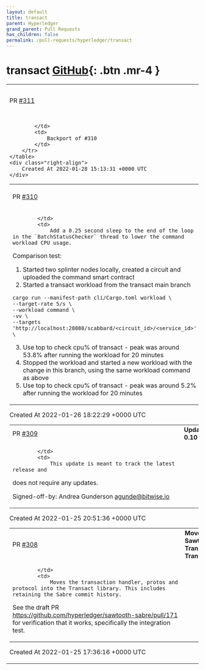 ```yaml
---
layout: default
title: transact
parent: Hyperledger
grand_parent: Pull Requests
has_children: false
permalink: /pull-requests/hyperledger/transact
---
```


# transact <span class="fs-3 right-align">[GitHub](https://github.com/hyperledger/transact){: .btn .mr-4 }</span>


<div>
    <table>
        <tr>
            <td>
                PR <a href="https://github.com/hyperledger/transact/pull/311" class=".btn">#311</a>
            </td>
            <td>
                <b>
                    Backport 0-4: Add sleep in `BatchStatusChecker` loop
                </b>
            </td>
        </tr>
        <tr>
            <td>
                
            </td>
            <td>
                Backport of #310
            </td>
        </tr>
    </table>
    <div class="right-align">
        Created At 2022-01-28 15:13:31 +0000 UTC
    </div>
</div>

<div>
    <table>
        <tr>
            <td>
                PR <a href="https://github.com/hyperledger/transact/pull/310" class=".btn">#310</a>
            </td>
            <td>
                <b>
                    Add sleep in `BatchStatusChecker` loop
                </b>
            </td>
        </tr>
        <tr>
            <td>
                
            </td>
            <td>
                Add a 0.25 second sleep to the end of the loop in the `BatchStatusChecker` thread to lower the command workload CPU usage.

Comparison test:
1. Started two splinter nodes locally, created a circuit and uploaded the command smart contract
2. Started a transact workload from the transact main branch
``` 
cargo run --manifest-path cli/Cargo.toml workload \
--target-rate 5/s \
--workload command \
-vv \
--targets 'http://localhost:28080/scabbard/<circuit_id>/<service_id>' \
```
3. Use top to check cpu% of transact - peak was around 53.8% after running the workload for 20 minutes
4. Stopped the workload and started a new workload with the change in this branch, using the same workload command as above
5. Use top to check cpu% of transact - peak was around 5.2% after running the workload for 20 minutes
            </td>
        </tr>
    </table>
    <div class="right-align">
        Created At 2022-01-26 18:22:29 +0000 UTC
    </div>
</div>

<div>
    <table>
        <tr>
            <td>
                PR <a href="https://github.com/hyperledger/transact/pull/309" class=".btn">#309</a>
            </td>
            <td>
                <b>
                    Update sha2 dependency to 0.10
                </b>
            </td>
        </tr>
        <tr>
            <td>
                
            </td>
            <td>
                This update is meant to track the latest release and
does not require any updates.

Signed-off-by: Andrea Gunderson <agunde@bitwise.io>
            </td>
        </tr>
    </table>
    <div class="right-align">
        Created At 2022-01-25 20:51:36 +0000 UTC
    </div>
</div>

<div>
    <table>
        <tr>
            <td>
                PR <a href="https://github.com/hyperledger/transact/pull/308" class=".btn">#308</a>
            </td>
            <td>
                <b>
                    Move Hyperledger Sawtooth Sabre TransactionHandler into Transact's families
                </b>
            </td>
        </tr>
        <tr>
            <td>
                
            </td>
            <td>
                Moves the transaction handler, protos and protocol into the Transact library. This includes retaining the Sabre commit history.

See the draft PR https://github.com/hyperledger/sawtooth-sabre/pull/171 for verification that it works, specifically the integration test.
            </td>
        </tr>
    </table>
    <div class="right-align">
        Created At 2022-01-25 17:36:16 +0000 UTC
    </div>
</div>

